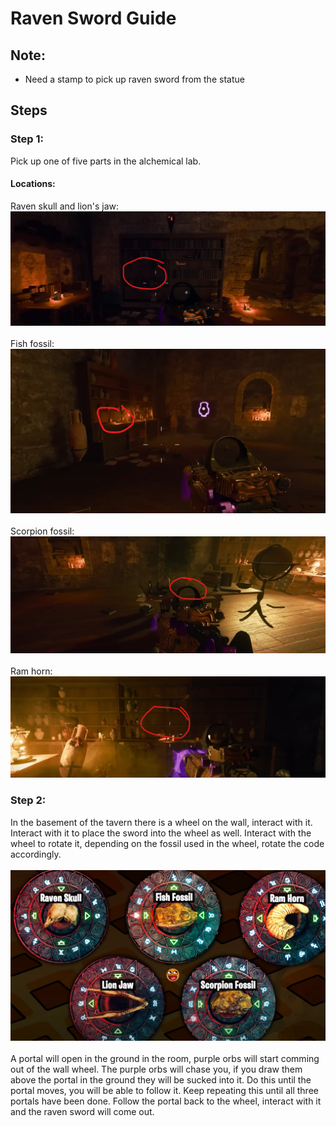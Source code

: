 # Raven Sword Guide

## Note:
* Need a stamp to pick up raven sword from the statue

## Steps

### Step 1:
Pick up one of five parts in the alchemical lab.

#### Locations:
Raven skull and lion's jaw:\
![alt text](images/img27.png)\
\
Fish fossil:\
![alt text](images/img28.png)\
\
Scorpion fossil:\
![alt text](images/img29.png)\
\
Ram horn:\
![alt text](images/img30.png)

### Step 2:
In the basement of the tavern there is a wheel on the wall, interact with it. Interact with it to place the sword into the wheel as well. Interact with the wheel to rotate it, depending on the fossil used in the wheel, rotate the code accordingly.\
\
![alt text](images/img31.png)\
\
A portal will open in the ground in the room, purple orbs will start comming out of the wall wheel. The purple orbs will chase you, if you draw them above the portal in the ground they will be sucked into it. Do this until the portal moves, you will be able to follow it. Keep repeating this until all three portals have been done. Follow the portal back to the wheel, interact with it and the raven sword will come out.
